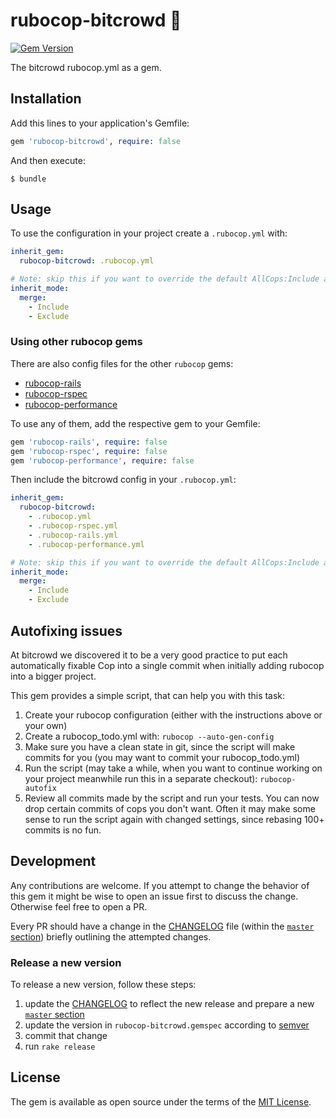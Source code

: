 # rubocop-bitcrowd 🚓

[![Gem Version](https://badge.fury.io/rb/rubocop-bitcrowd.svg)](https://badge.fury.io/rb/rubocop-bitcrowd)

The bitcrowd rubocop.yml as a gem.

## Installation

Add this lines to your application's Gemfile:

```ruby
gem 'rubocop-bitcrowd', require: false
```

And then execute:

    $ bundle

## Usage

To use the configuration in your project create a `.rubocop.yml` with:

```yml
inherit_gem:
  rubocop-bitcrowd: .rubocop.yml

# Note: skip this if you want to override the default AllCops:Include and AllCops:Exclude list
inherit_mode:
  merge:
    - Include
    - Exclude
```

### Using other rubocop gems

There are also config files for the other `rubocop` gems:
* [rubocop-rails](https://github.com/rubocop-hq/rubocop-rails)
* [rubocop-rspec](https://github.com/rubocop-hq/rubocop-rspec)
* [rubocop-performance](https://github.com/rubocop-hq/rubocop-performance)

To use any of them, add the respective gem to your Gemfile:

```ruby
gem 'rubocop-rails', require: false
gem 'rubocop-rspec', require: false
gem 'rubocop-performance', require: false
```

Then include the bitcrowd config in your `.rubocop.yml`:

```yml
inherit_gem:
  rubocop-bitcrowd:
    - .rubocop.yml
    - .rubocop-rspec.yml
    - .rubocop-rails.yml
    - .rubocop-performance.yml

# Note: skip this if you want to override the default AllCops:Include and AllCops:Exclude list
inherit_mode:
  merge:
    - Include
    - Exclude
```

## Autofixing issues

At bitcrowd we discovered it to be a very good practice to put each automatically fixable Cop into a single commit when initially adding rubocop into a bigger project.

This gem provides a simple script, that can help you with this task:

1. Create your rubocop configuration (either with the instructions above or your own)
2. Create a rubocop_todo.yml with: `rubocop --auto-gen-config`
3. Make sure you have a clean state in git, since the script will make commits for you (you may want to commit your rubocop_todo.yml)
4. Run the script (may take a while, when you want to continue working on your project meanwhile run this in a separate checkout): `rubocop-autofix`
5. Review all commits made by the script and run your tests. You can now drop certain commits of cops you don't want. Often it may make some sense to run the script again with changed settings, since rebasing 100+ commits is no fun.

## Development

Any contributions are welcome. If you attempt to change the behavior of this gem it might be wise to open an issue first to discuss the change. Otherwise feel free to open a PR.

Every PR should have a change in the [CHANGELOG](./CHANGELOG.md) file (within the [`master` section](./CHANGELOG.md#master)) briefly outlining the attempted changes.

### Release a new version

To release a new version, follow these steps:

1. update the [CHANGELOG](./CHANGELOG.md) to reflect the new release and prepare a new [`master` section](./CHANGELOG.md#master)
2. update the version in `rubocop-bitcrowd.gemspec` according to [semver](https://semver.org/)
3. commit that change
4. run `rake release`

## License

The gem is available as open source under the terms of the [MIT License](http://opensource.org/licenses/MIT).
